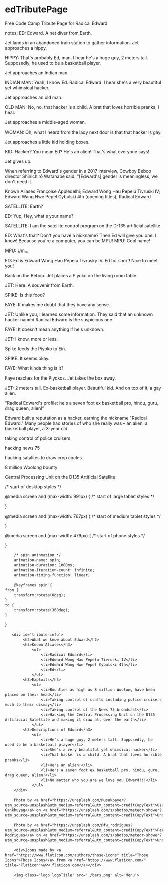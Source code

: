 # edTributePage
Free Code Camp Tribute Page for Radical Edward

notes:
ED: Edward. A net diver from Earth.

Jet lands in an abandoned train station to gather information. Jet
approaches a hippy.

HIPPY: That's probably Ed, man. I hear he's a huge guy, 2 meters tall. Supposedly, he used to be a basketball player.

Jet approaches an Indian man.

INDIAN MAN: Yeah, I know Ed. Radical Edward. I hear she's a very beautiful yet whimsical hacker.

Jet approaches an old man.

OLD MAN: No, no, that hacker is a child. A brat that loves horrible pranks, I hear.

Jet approaches a middle-aged woman.

WOMAN: Oh, what I heard from the lady next door is that that hacker is gay.

Jet approaches a little kid holding boxes.

KID: Hacker? You mean Ed? He's an alien! That's what everyone says!

Jet gives up.

When referring to Edward's gender in a 2017 interview, Cowboy Bebop director Shinichirō Watanabe said, "[Edward's] gender is meaningless, we don't need it.


Known Aliases
Françoise Appledelhi;
Edward Wong Hau Pepelu Tivruski IV;
Edward Wang Hwe Pepel Cybulski 4th (opening titles);
Radical Edward

SATELLITE: Earth?

ED: Yup, Hey, what's your name?

SATELLITE: I am the satellite control program on the D-135 artificial
           satellite.

ED: What's that? Don't you have a nickname? Then Ed will give you one. I
    know! Because you're a computer, you can be MPU! MPU! Cool name!

MPU: Um...

ED: Ed is Edward Wong Hau Pepelu Tivrusky IV. Ed for short! Nice to meet
    you!


Back on the Bebop. Jet places a Piyoko on the living room table.

JET: Here. A souvenir from Earth.

SPIKE: Is this food?

FAYE: It makes me doubt that they have any sense.

JET: Unlike you, I learned some information. They said that an unknown
hacker named Radical Edward is the suspicious one.

FAYE: It doesn't mean anything if he's unknown.

JET: I know, more or less.

Spike feeds the Piyoko to Ein.

SPIKE: It seems okay.

FAYE: What kinda thing is it?

Faye reaches for the Piyokos. Jet takes the box away.

JET: 2 meters tall. Ex-basketball player. Beautiful kid. And on top of it,
a gay alien.

“Radical Edward's profile: he's a seven foot ex basketball pro, hindu, guru, drag queen, alien!”

Edward built a reputation as a hacker, earning the nickname "Radical Edward." Many people had stories of who she really was – an alien, a basketball player, a 3-year old. 

taking control of police cruisers

hacking news 75

hacking satalites to draw crop circles 

8 million Woolong bounty

Central Processing Unit on the D135 Artificial Satellite



/* start of desktop styles */

@media screen and (max-width: 991px) {
/* start of large tablet styles */

}

@media screen and (max-width: 767px) {
/* start of medium tablet styles */

}

@media screen and (max-width: 479px) {
/* start of phone styles */

}

        /* spin aninmation */
        animation-name: spin;
        animation-duration: 1000ms;
        animation-iteration-count: infinite;
        animation-timing-function: linear;

        @keyframes spin {
    from {
        transform:rotate(0deg);
    }
    to {
        transform:rotate(360deg);
    }
}

       <div id='tribute-info'>
            <h2>What we know about Edward</h2>
            <h3>Known Aliases</h3>
                <ul>
                    <li>Radical Edward</li>
                    <li>Edward Wong Hau Pepelu Tivruski IV</li>
                    <li>Edward Wang Hwe Pepel Cybulski 4th</li>
                    <li>Ed</li>
                </ul>
            <h3>Exploits</h3>
                <ul>
                    <li>Bounties as high as 8 million Woolong have been placed on their head</li>
                    <li>Taking control of crafts including police cruisers much to their dismay</li>
                    <li>Taking control of the News 75 broadcast</li>
                    <li>Hacking the Central Processing Unit on the D135 Artificial Satellite and making it draw all over the earth</li>
                </ul>
            <h3>Descriptions of Edward</h3>
                <ul>
                    <li>He's a huge guy, 2 meters tall. Supposedly, he used to be a basketball player</li>
                    <li>She's a very beautiful yet whimsical hacker</li>
                    <li>That hacker is a child. A brat that loves horrible pranks</li>
                    <li>He's an alien!</li>
                    <li>He's a seven foot ex basketball pro, hindu, guru, drag queen, alien!</li>
                    <li>No matter who you are we love you Edward!!!</li>
                </ul>
        </div>

        Photo by <a href="https://unsplash.com/@usukbayer?utm_source=unsplash&utm_medium=referral&utm_content=creditCopyText">Usukhbayar Gankhuyag</a> on <a href="https://unsplash.com/s/photos/meteor-shower?utm_source=unsplash&utm_medium=referral&utm_content=creditCopyText">Unsplash</a>

        Photo by <a href="https://unsplash.com/@fw_rodrigues?utm_source=unsplash&utm_medium=referral&utm_content=creditCopyText">Fernando Rodrigues</a> on <a href="https://unsplash.com/s/photos/meteor-shower?utm_source=unsplash&utm_medium=referral&utm_content=creditCopyText">Unsplash</a>

        <div>Icons made by <a href="https://www.flaticon.com/authors/those-icons" title="Those Icons">Those Icons</a> from <a href="https://www.flaticon.com/" title="Flaticon">www.flaticon.com</a></div>

        <img class='logo logoTitle' src='./bars.png' alt='Menu'>
  
  